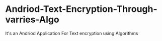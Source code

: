 # Andriod-Text-Encryption-Through-varries-Algo
It's an Andriod Application For Text encryption using Algorithms
